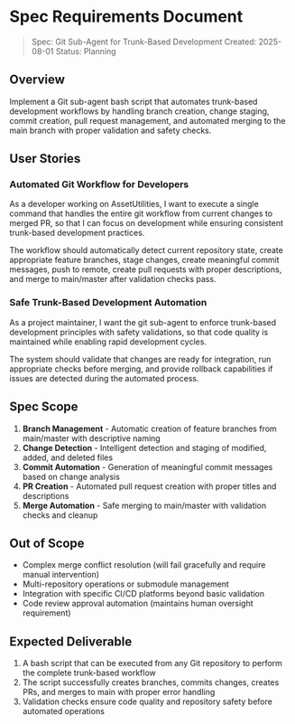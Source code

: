 # Spec Requirements Document

> Spec: Git Sub-Agent for Trunk-Based Development
> Created: 2025-08-01
> Status: Planning

## Overview

Implement a Git sub-agent bash script that automates trunk-based development workflows by handling branch creation, change staging, commit creation, pull request management, and automated merging to the main branch with proper validation and safety checks.

## User Stories

### Automated Git Workflow for Developers

As a developer working on AssetUtilities, I want to execute a single command that handles the entire git workflow from current changes to merged PR, so that I can focus on development while ensuring consistent trunk-based development practices.

The workflow should automatically detect current repository state, create appropriate feature branches, stage changes, create meaningful commit messages, push to remote, create pull requests with proper descriptions, and merge to main/master after validation checks pass.

### Safe Trunk-Based Development Automation

As a project maintainer, I want the git sub-agent to enforce trunk-based development principles with safety validations, so that code quality is maintained while enabling rapid development cycles.

The system should validate that changes are ready for integration, run appropriate checks before merging, and provide rollback capabilities if issues are detected during the automated process.

## Spec Scope

1. **Branch Management** - Automatic creation of feature branches from main/master with descriptive naming
2. **Change Detection** - Intelligent detection and staging of modified, added, and deleted files
3. **Commit Automation** - Generation of meaningful commit messages based on change analysis
4. **PR Creation** - Automated pull request creation with proper titles and descriptions
5. **Merge Automation** - Safe merging to main/master with validation checks and cleanup

## Out of Scope

- Complex merge conflict resolution (will fail gracefully and require manual intervention)
- Multi-repository operations or submodule management
- Integration with specific CI/CD platforms beyond basic validation
- Code review approval automation (maintains human oversight requirement)

## Expected Deliverable

1. A bash script that can be executed from any Git repository to perform the complete trunk-based workflow
2. The script successfully creates branches, commits changes, creates PRs, and merges to main with proper error handling
3. Validation checks ensure code quality and repository safety before automated operations